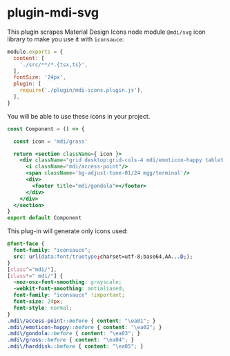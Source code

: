 # plugin-mdi-svg

This plugin scrapes Material Design Icons node module `@mdi/svg` icon library to make you use it with `iconsauce`:

```js
module.exports = {
  content: [
    './src/**/*.{tsx,ts}',
  ],
  fontSize: '24px',
  plugin: [
    require('./plugin/mdi-icons.plugin.js'),
  ],
}
```

You will be able to use these icons in your project.

```jsx
const Component = () => {

  const icon = 'mdi/grass'

  return <section className={ icon }>
    <div className="grid desktop:grid-cols-4 mdi/emoticon-happy tablet:grid-cols-2 grid-cols-1 desktop:gap-6 gap-12 desktop:auto-rows-fr desktop:items-end">
      <i className="mdi/access-point"/>
      <span className='bg-adjust-tone-01/24 mgg/terminal'/>
      <div>
        <footer title="mdi/gondola"></footer>
      </div>
    </div>
  </section>
}
export default Component
```

This plug-in will generate only icons used:

```css
@font-face {
  font-family: "iconsauce";
  src: url(data:font/truetype;charset=utf-8;base64,AA...D;);
}
[class^="mdi/"],
[class*=" mdi/"] {
  -moz-osx-font-smoothing: grayscale;
  -webkit-font-smoothing: antialiased;
  font-family: "iconsauce" !important;
  font-size: 24px;
  font-style: normal;
}
.mdi\/access-point::before { content: "\ea01"; }
.mdi\/emoticon-happy::before { content: "\ea02"; }
.mdi\/gondola::before { content: "\ea03"; }
.mdi\/grass::before { content: "\ea04"; }
.mdi\/harddisk::before { content: "\ea05"; }

```

